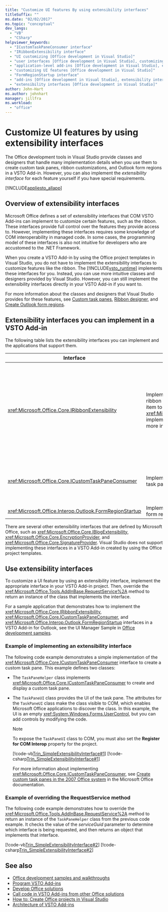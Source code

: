 ```yaml
---
title: "Customize UI features By using extensibility interfaces"
titleSuffix: ""
ms.date: "02/02/2017"
ms.topic: "conceptual"
dev_langs:
  - "VB"
  - "CSharp"
helpviewer_keywords:
  - "ICustomTaskPaneConsumer interface"
  - "IRibbonExtensibility interface"
  - "UI customizing [Office development in Visual Studio]"
  - "user interfaces [Office development in Visual Studio], customizing"
  - "application-level add-ins [Office development in Visual Studio], extensibility interfaces"
  - "customizing UI features [Office development in Visual Studio]"
  - "FormRegionStartup interface"
  - "add-ins [Office development in Visual Studio], extensibility interfaces"
  - "extensibility interfaces [Office development in Visual Studio]"
author: John-Hart
ms.author: johnhart
manager: jillfra
ms.workload:
  - "office"
---
```

# Customize UI features by using extensibility interfaces
  The Office development tools in Visual Studio provide classes and designers that handle many implementation details when you use them to create custom task panes, ribbon customizations, and Outlook form regions in a VSTO Add-in. However, you can also implement the *extensibility interface* for each feature yourself if you have special requirements.

 [!INCLUDE[appliesto_allapp](../vsto/includes/appliesto-allapp-md.md)]

## Overview of extensibility interfaces
 Microsoft Office defines a set of extensibility interfaces that COM VSTO Add-ins can implement to customize certain features, such as the ribbon. These interfaces provide full control over the features they provide access to. However, implementing these interfaces requires some knowledge of COM interoperability in managed code. In some cases, the programming model of these interfaces is also not intuitive for developers who are accustomed to the .NET Framework.

 When you create a VSTO Add-in by using the Office project templates in Visual Studio, you do not have to implement the extensibility interfaces to customize features like the ribbon. The [!INCLUDE[vsto_runtime](../vsto/includes/vsto-runtime-md.md)] implements these interfaces for you. Instead, you can use more intuitive classes and designers provided by Visual Studio. However, you can still implement the extensibility interfaces directly in your VSTO Add-in if you want to.

 For more information about the classes and designers that Visual Studio provides for these features, see [Custom task panes](../vsto/custom-task-panes.md), [Ribbon designer](../vsto/ribbon-designer.md), and [Create Outlook form regions](../vsto/creating-outlook-form-regions.md).

## Extensibility interfaces you can implement in a VSTO Add-in
 The following table lists the extensibility interfaces you can implement and the applications that support them.

|Interface|Description|Applications|
|---------------|-----------------|------------------|
|<xref:Microsoft.Office.Core.IRibbonExtensibility>|Implement this interface to customize the ribbon UI. **Note:**  You can add a **Ribbon (XML)** item to a project to generate a default <xref:Microsoft.Office.Core.IRibbonExtensibility> implementation in your VSTO Add-in. For more information, see [Ribbon XML](../vsto/ribbon-xml.md).|Excel<br /><br /> [!INCLUDE[InfoPath_15_short](../vsto/includes/infopath-15-short-md.md)]<br /><br /> InfoPath 2010<br /><br /> Outlook<br /><br /> PowerPoint<br /><br /> Project<br /><br /> Visio<br /><br /> Word|
|<xref:Microsoft.Office.Core.ICustomTaskPaneConsumer>|Implement this interface to create a custom task pane.|Excel<br /><br /> Outlook<br /><br /> PowerPoint<br /><br /> Word|
|<xref:Microsoft.Office.Interop.Outlook.FormRegionStartup>|Implement this interface to create an Outlook form region.|Outlook|

 There are several other extensibility interfaces that are defined by Microsoft Office, such as <xref:Microsoft.Office.Core.IBlogExtensibility>, <xref:Microsoft.Office.Core.EncryptionProvider>, and <xref:Microsoft.Office.Core.SignatureProvider>. Visual Studio does not support implementing these interfaces in a VSTO Add-in created by using the Office project templates.

## Use extensibility interfaces
 To customize a UI feature by using an extensibility interface, implement the appropriate interface in your VSTO Add-in project. Then, override the <xref:Microsoft.Office.Tools.AddInBase.RequestService%2A> method to return an instance of the class that implements the interface.

 For a sample application that demonstrates how to implement the <xref:Microsoft.Office.Core.IRibbonExtensibility>, <xref:Microsoft.Office.Core.ICustomTaskPaneConsumer>, and <xref:Microsoft.Office.Interop.Outlook.FormRegionStartup> interfaces in a VSTO Add-in for Outlook, see the UI Manager Sample in [Office development samples](../vsto/office-development-samples.md).

### Example of implementing an extensibility interface
 The following code example demonstrates a simple implementation of the <xref:Microsoft.Office.Core.ICustomTaskPaneConsumer> interface to create a custom task pane. This example defines two classes:

- The `TaskPaneHelper` class implements <xref:Microsoft.Office.Core.ICustomTaskPaneConsumer> to create and display a custom task pane.

- The `TaskPaneUI` class provides the UI of the task pane. The attributes for the `TaskPaneUI` class make the class visible to COM, which enables Microsoft Office applications to discover the class. In this example, the UI is an empty <xref:System.Windows.Forms.UserControl>, but you can add controls by modifying the code.

  > [!NOTE]
  > To expose the `TaskPaneUI` class to COM, you must also set the **Register for COM Interop** property for the project.

  [!code-vb[Trin_SimpleExtensibilityInterface#1](../vsto/codesnippet/VisualBasic/Trin_SimpleExtensibilityInterface/ThisAddIn.vb#1)]
  [!code-csharp[Trin_SimpleExtensibilityInterface#1](../vsto/codesnippet/CSharp/Trin_SimpleExtensibilityInterface/ThisAddIn.cs#1)]

  For more information about implementing <xref:Microsoft.Office.Core.ICustomTaskPaneConsumer>, see [Create custom task panes in the 2007 Office system](/previous-versions/office/developer/office-2007/aa338197(v=office.12)) in the Microsoft Office documentation.

### Example of overriding the RequestService method
 The following code example demonstrates how to override the <xref:Microsoft.Office.Tools.AddInBase.RequestService%2A> method to return an instance of the `TaskPaneHelper` class from the previous code example. It checks the value of the *serviceGuid* parameter to determine which interface is being requested, and then returns an object that implements that interface.

 [!code-vb[Trin_SimpleExtensibilityInterface#2](../vsto/codesnippet/VisualBasic/Trin_SimpleExtensibilityInterface/ThisAddIn.vb#2)]
 [!code-csharp[Trin_SimpleExtensibilityInterface#2](../vsto/codesnippet/CSharp/Trin_SimpleExtensibilityInterface/ThisAddIn.cs#2)]

## See also
- [Office development samples and walkthroughs](../vsto/office-development-samples-and-walkthroughs.md)
- [Program VSTO Add-ins](../vsto/programming-vsto-add-ins.md)
- [Develop Office solutions](../vsto/developing-office-solutions.md)
- [Call code in VSTO Add-ins from other Office solutions](../vsto/calling-code-in-vsto-add-ins-from-other-office-solutions.md)
- [How to: Create Office projects in Visual Studio](../vsto/how-to-create-office-projects-in-visual-studio.md)
- [Architecture of VSTO Add-ins](../vsto/architecture-of-vsto-add-ins.md)
